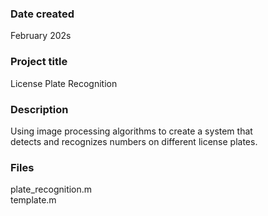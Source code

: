 ### Date created
February 202s

### Project title
License Plate Recognition

### Description
Using image processing algorithms to create a system that  
detects and recognizes numbers on different license plates.

### Files
plate_recognition.m  
template.m
